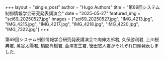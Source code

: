 +++
layout = "single_post"
author = "Hugo Authors"
title  = "第69回システム制御情報学会研究発表講演会"
date   = "2025-05-27"
featured_img = "sci69_20250527.jpg"
images = ["sci69_20250527.jpg", "IMG_4213.jpg", "IMG_4215.jpg", "IMG_4217.jpg", "IMG_4218.jpg", "IMG_4220.jpg", "IMG_7322.jpg"]
+++

第69回システム制御情報学会研究発表講演会で向伸太郎君, 久保勝利君, 上川桜典君, 萬谷太陽君, 橋間尚樹君, 金澤友生君, 笹田悠人君がそれぞれ口頭発表しました. 
